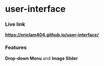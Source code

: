 # user-interface
### Live link

**https://ericlam404.github.io/user-interface/**

### Features

**Drop-down Menu** and **Image Slider**
